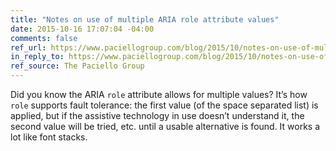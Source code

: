 ```yaml
---
title: "Notes on use of multiple ARIA role attribute values"
date: 2015-10-16 17:07:04 -04:00
comments: false
ref_url: https://www.paciellogroup.com/blog/2015/10/notes-on-use-of-multiple-aria-role-attribute-values/
in_reply_to: https://www.paciellogroup.com/blog/2015/10/notes-on-use-of-multiple-aria-role-attribute-values/
ref_source: The Paciello Group
---
```


Did you know the ARIA `role` attribute allows for multiple values? It’s how `role` supports fault tolerance: the first value (of the space separated list) is applied, but if the assistive technology in use doesn’t understand it, the second value will be tried, etc. until a usable alternative is found. It works a lot like font stacks.
